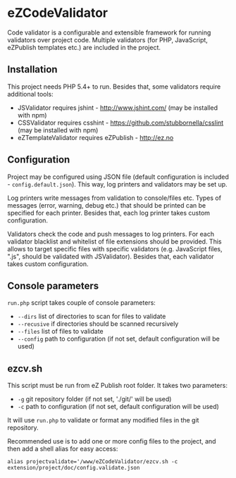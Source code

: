 eZCodeValidator
===============
Code validator is a configurable and extensible framework for running validators over project code. Multiple validators (for PHP, JavaScript, eZPublish templates etc.) are included in the project.

Installation
---------------
This project needs PHP 5.4+ to run. Besides that, some validators require additional tools:

- JSValidator requires jshint - http://www.jshint.com/ (may be installed with npm)
- CSSValidator requires csshint - https://github.com/stubbornella/csslint (may be installed with npm)
- eZTemplateValidator requires eZPublish - http://ez.no

Configuration
---------------
Project may be configured using JSON file (default configuration is included - `config.default.json`). This way, log printers and validators may be set up.

Log printers write messages from validation to console/files etc. Types of messages (error, warning, debug etc.) that should be printed can be specified for each printer. Besides that, each log printer takes custom configuration.

Validators check the code and push messages to log printers. For each validator blacklist and whitelist of file extensions should be provided. This allows to target specific files with specific validators (e.g. JavaScript files, ".js", should be validated with JSValidator). Besides that, each validator takes custom configuration.

Console parameters
--------------
`run.php` script takes couple of console parameters:
- `--dirs` list of directories to scan for files to validate
- `--recusive` if directories should be scanned recursively
- `--files` list of files to validate
- `--config` path to configuration (if not set, default configuration will be used)

ezcv.sh
---------------
This script must be run from eZ Publish root folder. It takes two parameters:
- `-g` git repository folder (if not set, './git/' will be used)
- `-c` path to configuration (if not set, default configuration will be used)

It will use `run.php` to validate or format any modified files in the git repository.

Recommended use is to add one or more config files to the project, and then add a shell alias for easy access:

`alias projectvalidate='/www/eZCodeValidator/ezcv.sh -c extension/project/doc/config.validate.json`
